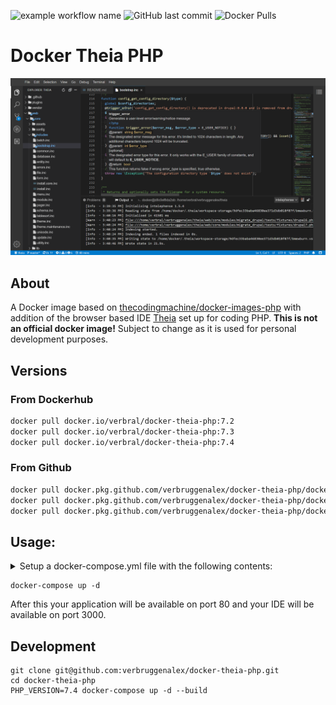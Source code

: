 ![example workflow name](https://github.com/verbruggenalex/docker-theia-php/workflows/Docker%20Image%20CI/badge.svg)
![GitHub last commit](https://img.shields.io/github/last-commit/verbruggenalex/docker-theia-php)
![Docker Pulls](https://img.shields.io/docker/pulls/verbral/docker-theia-php)

# Docker Theia PHP

![Theia](/theia-screenshot.png)

## About

A Docker image based on [thecodingmachine/docker-images-php](https://github.com/thecodingmachine/docker-images-php#general-purpose-php-images-for-docker)
with addition of the browser based IDE [Theia](https://theia-ide.org/) set up
for coding PHP. **This is not an official docker image!** Subject to change as
it is used for personal development purposes.

## Versions

### From Dockerhub
```bash
docker pull docker.io/verbral/docker-theia-php:7.2
docker pull docker.io/verbral/docker-theia-php:7.3
docker pull docker.io/verbral/docker-theia-php:7.4
```

### From Github
```bash
docker pull docker.pkg.github.com/verbruggenalex/docker-theia-php/docker-theia-php:7.2
docker pull docker.pkg.github.com/verbruggenalex/docker-theia-php/docker-theia-php:7.3
docker pull docker.pkg.github.com/verbruggenalex/docker-theia-php/docker-theia-php:7.4
```

## Usage:

<details>
 <summary>Setup a docker-compose.yml file with the following contents:</summary>

```yaml
version: '3'
services:
  web:
    image: verbral/docker-theia-php:7.4
    working_dir: ${PWD}
    ports:
      - 80:80
      - 3000:3000
    environment:
      APACHE_DOCUMENT_ROOT: ${PWD}
      # Set your Git user and name for commit purposes.
      GIT_USER_NAME:
      GIT_USER_EMAIL:
      # Set your Github API token for Composer usage.
      GITHUB_API_TOKEN:
      # Set your Wakatime API key if you use the plugin.
      WAKATIME_API_KEY:
    volumes:
      # Mount path as is for xdebug.
      - ${PWD}:${PWD}
      # Mount your SSH folder for git purposes.
      - ~/.ssh:/home/docker/.ssh
```
</details>

```
docker-compose up -d
```

After this your application will be available on port 80 and your IDE will be
available on port 3000.

## Development

```
git clone git@github.com:verbruggenalex/docker-theia-php.git
cd docker-theia-php
PHP_VERSION=7.4 docker-compose up -d --build
```
